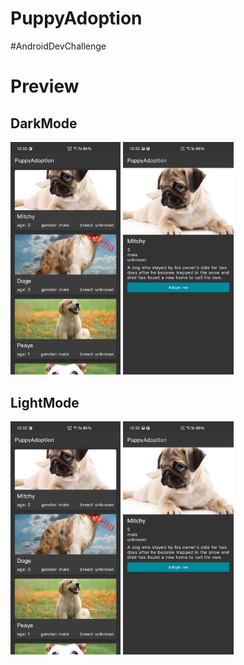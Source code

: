 # PuppyAdoption
#AndroidDevChallenge

# Preview
## DarkMode
<div>
<img src="https://github.com/Shalj/PuppyAdoption/blob/master/images/dark2.jpeg" width="35%">
<img src="https://github.com/Shalj/PuppyAdoption/blob/master/images/dark1.jpeg" width="35%">
  </div>

## LightMode
<div>
<img src="https://github.com/Shalj/PuppyAdoption/blob/master/images/dark2.jpeg" width="35%">
<img src="https://github.com/Shalj/PuppyAdoption/blob/master/images/dark1.jpeg" width="35%">
  </div>
